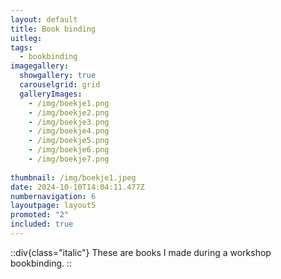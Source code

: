 ```yaml
---
layout: default
title: Book binding
uitleg: 
tags:
  - bookbinding
imagegallery:
  showgallery: true
  carouselgrid: grid
  galleryImages:
    - /img/boekje1.png
    - /img/boekje2.png
    - /img/boekje3.png
    - /img/boekje4.png
    - /img/boekje5.png
    - /img/boekje6.png
    - /img/boekje7.png
    
thumbnail: /img/boekje1.jpeg
date: 2024-10-10T14:04:11.477Z
numbernavigation: 6
layoutpage: layout5
promoted: "2"
included: true
---
```

::div{class="italic"}
These are books I made during a workshop bookbinding.
::

